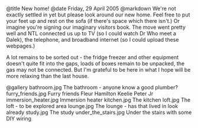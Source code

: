 @title		New home!
@date		Friday, 29 April 2005
@markdown
We're not exactly settled in yet but please look around our new home. Feel free to put your feet up and rest on the sofa (if there's space which there isn't.) Or imagine you're signing our imaginary visitors book. The move went pretty well and NTL connected us up to TV (so I could watch Dr Who meet a Dalek), the telephone, and broadband internet (so I could upload these webpages.)

A lot remains to be sorted out - the fridge freezer and other equipment doesn't quite fit into the gaps, loads of boxes remain to be unpacked, the gas may not be connected. But I'm grateful to be here in what I hope will be more relaxing than the last house.

@gallery
bathroom.jpg		The bathroom - anyone know a good plumber?
furry_friends.jpg		Furry friends Fleur Hamilton Keelie Peter Jr
immersion_heater.jpg		Immersion heater
kitchen.jpg		The kitchen
loft.jpg		The loft - to be explored area
lounge.jpg		The lounge - has that lived in look already
study.jpg		The study
under_the_stairs.jpg		Under the stairs with some DIY wiring
